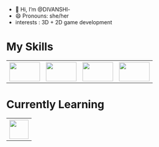 - 👋 Hi, I’m @DIVANSHl- 
- 😄 Pronouns: she/her
- interests : 3D + 2D game development


<!---
DIVANSHl/DIVANSHl is a ✨ special ✨ repository because its `README.md` (this file) appears on your GitHub profile.
You can click the Preview link to take a look at your changes.
--->

<h1>My Skills</h1>
<table border:collapse >
  <tr>
   <th> <img src="https://static.javatpoint.com/core/images/java-logo1.png" width="80" height="50"> </th> 
   <th> <img src="https://t4.ftcdn.net/jpg/04/51/97/61/360_F_451976157_FRUMhB3tWh3qRhD6rE9PJdDEliCHMtZM.jpg" width="80" height="50"> </th>
   <th> <img src="https://upload.wikimedia.org/wikipedia/commons/thumb/6/61/HTML5_logo_and_wordmark.svg/512px-HTML5_logo_and_wordmark.svg.png" width="80" height="50"> </th>
   <th> <img src="https://1000logos.net/wp-content/uploads/2020/09/CSS-Logo.jpg" width="80" height="50"> </th>
  </tr>  
</table>

<h1>Currently Learning</h1>
<table>
  <tr>
    <th><img src="https://upload.wikimedia.org/wikipedia/commons/6/6a/JavaScript-logo.png" width="50" height="50"</th>
  </tr>
</table>
